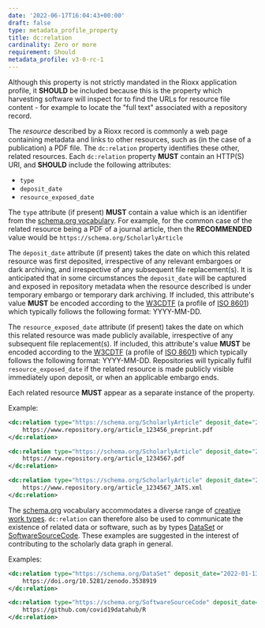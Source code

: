 ```yaml
---
date: '2022-06-17T16:04:43+00:00'
draft: false
type: metadata_profile_property
title: dc:relation
cardinality: Zero or more
requirement: Should
metadata_profile: v3-0-rc-1
---
```


Although this property is not strictly mandated in the Rioxx application profile, it **SHOULD** be included because this is the property which harvesting software will inspect for to find the URLs for resource file content - for example to locate the "full text" associated with a repository record.

The *resource* described by a Rioxx record is commonly a web page containing metadata and links to other resources, such as (in the case of a publication) a PDF file. The `dc:relation` property identifies these other, related resources. Each `dc:relation` property **MUST** contain an HTTP(S) URI, and **SHOULD** include the following attributes: 

* `type`
* `deposit_date`
* `resource_exposed_date`

The `type` attribute (if present) **MUST** contain a value which is an identifier from the [schema.org vocabulary](https://schema.org/docs/developers.html#defs). For example, for the common case of the related resource being a PDF of a journal article, then the **RECOMMENDED** value would be `https://schema.org/ScholarlyArticle`

The `deposit_date` attribute (if present) takes the date on which this related resource was first deposited, irrespective of any relevant embargoes or dark archiving, and irrespective of any subsequent file replacement(s). It is anticipated that in some circumstances the `deposit_date` will be captured and exposed in repository metadata when the resource described is under temporary embargo or temporary dark archiving. If included, this attribute's value **MUST** be encoded according to the [W3CDTF](https://www.w3.org/TR/NOTE-datetime) (a profile of [ISO 8601](https://www.iso.org/standard/40874.html)) which typically follows the following format: YYYY-MM-DD.

The `resource_exposed_date` attribute (if present) takes the date on which this related resource was made publicly available, irrespective of any subsequent file replacement(s). If included, this attribute's value **MUST** be encoded according to the [W3CDTF](https://www.w3.org/TR/NOTE-datetime) (a profile of [ISO 8601](https://www.iso.org/standard/40874.html)) which typically follows the following format: YYYY-MM-DD. Repositories will typically fulfil `resource_exposed_date` if the related resource is made publicly visible immediately upon deposit, or when an applicable embargo ends.

Each related resource **MUST** appear as a separate instance of the property.

Example:
```xml
<dc:relation type="https://schema.org/ScholarlyArticle" deposit_date="2021-07-06" resource_exposed_date="2021-07-20">
    https://www.repository.org/article_123456_preprint.pdf
</dc:relation>

<dc:relation type="https://schema.org/ScholarlyArticle" deposit_date="2021-07-28" resource_exposed_date="2021-07-28">
    https://www.repository.org/article_1234567.pdf
</dc:relation>

<dc:relation type="https://schema.org/ScholarlyArticle" deposit_date="2022-03-14" resource_exposed_date="2022-03-14">
    https://www.repository.org/article_1234567_JATS.xml
</dc:relation>
```
The [schema.org](https://schema.org/) vocabulary accommodates a diverse range of [creative work types](https://schema.org/CreativeWork).  `dc:relation` can therefore also be used to communicate the existence of related data or software, such as by types [DataSet](https://schema.org/DataSet) or [SoftwareSourceCode](https://schema.org/SoftwareSourceCode). These examples are suggested in the interest of contributing to the scholarly data graph in general.

Examples:
```xml
<dc:relation type="https://schema.org/DataSet" deposit_date="2022-01-13" resource_exposed_date="2022-01-20">
    https://doi.org/10.5281/zenodo.3538919
</dc:relation>
```

```xml
<dc:relation type="https://schema.org/SoftwareSourceCode" deposit_date="2022-03-23" resource_exposed_date="2022-04-18">
    https://github.com/covid19datahub/R
</dc:relation>
```